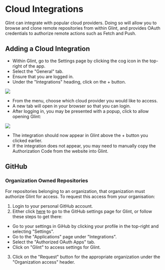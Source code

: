 # Cloud Integrations
Glint can integrate with popular cloud providers. Doing so will allow you to browse and clone remote repositories from within Glint, and provides OAuth credentials to authorize remote actions such as Fetch and Push.

## Adding a Cloud Integration

* Within Glint, go to the Settings page by clicking the cog icon in the top-right of the app.
* Select the "General" tab.
* Ensure that you are logged in.
* Under the "Integrations" heading, click on the + button.

<img src="/assets/docs/cloud-integration-add.png" class="fit-image">

* From the menu, choose which cloud provider you would like to access.
* A new tab will open in your browser so that you can login.
* After logging in, you may be presented with a popup, click to allow opening Glint:

<img src="/assets/docs/cloud-integration-deep-link.png" class="fit-image">

* The integration should now appear in Glint above the + button you clicked earlier.
* If the integration does not appear, you may need to manually copy the Authorization Code from the website into Glint.

## GitHub

### Organization Owned Repositories
For repositories belonging to an organization, that organization must authorize Glint for access. To request this access from your organisation:
1. Login to your personal GitHub account.
2. Either click <a href="https://github.com/settings/connections/applications/57f2729610ec48a1d787" target="_blank">here</a> to go to the GitHub settings page for Glint, or follow these steps to get there:
  * Go to your settings in GiHub by clicking your profile in the top-right and selecting "Settings".
  * Go to the "Applications" page under "Integrations".
  * Select the "Authorized OAuth Apps" tab.
  * Click on "Glint" to access settings for Glint.
3. Click on the "Request" button for the appropriate organization under the "Organization access" header.

<!--
TODO:
## GitLab

## Bitbucket
-->
